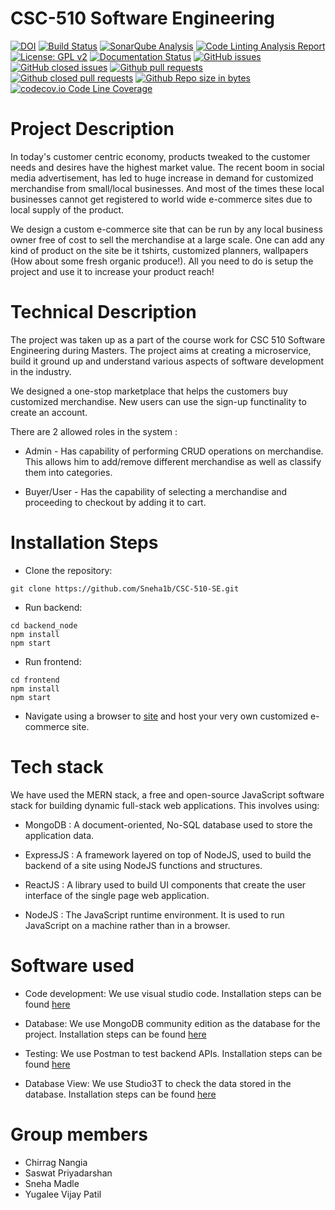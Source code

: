 # CSC-510 Software Engineering 
[![DOI](https://zenodo.org/badge/528633904.svg)](https://zenodo.org/badge/latestdoi/528633904)
[![Build Status](https://github.com/Sneha1b/CSC-510-SE/actions/workflows/action.yml/badge.svg)](https://github.com/Sneha1b/CSC-510-SE/actions/workflows/action.yml)
[![SonarQube Analysis](https://github.com/Sneha1b/CSC-510-SE/actions/workflows/sonarcloud.yml/badge.svg)](https://github.com/Sneha1b/CSC-510-SE/actions/workflows/sonarcloud.yml)
[![Code Linting Analysis Report](https://github.com/Sneha1b/CSC-510-SE/actions/workflows/lint.yml/badge.svg)](https://github.com/Sneha1b/CSC-510-SE/actions/workflows/lint.yml)
[![License: GPL v2](https://img.shields.io/badge/License-GPL_v2-blue.svg)](https://www.gnu.org/licenses/old-licenses/gpl-2.0.en.html)
[![Documentation Status](https://readthedocs.org/projects/ansicolortags/badge/?version=latest)](https://github.com/Sneha1b/CSC-510-SE/blob/main/README.md)
[![GitHub issues](https://img.shields.io/github/issues/Sneha1b/CSC-510-SE)](https://github.com/Sneha1b/CSC-510-SE/issues?q=is%3Aopen)
[![GitHub closed issues](https://img.shields.io/github/issues-closed/Sneha1b/CSC-510-SE)](https://github.com/Sneha1b/CSC-510-SE/issues?q=is%3Aclosed)
[![Github pull requests](https://img.shields.io/github/issues-pr/Sneha1b/CSC-510-SE)](https://github.com/Sneha1b/CSC-510-SE/pulls)
[![Github closed pull requests](https://img.shields.io/github/issues-pr-closed/Sneha1b/CSC-510-SE)](https://github.com/Sneha1b/CSC-510-SE/pulls?q=is%3Apr+is%3Aclosed)
[![Github Repo size in bytes](https://img.shields.io/github/languages/code-size/Sneha1b/CSC-510-SE)](https://github.com/Sneha1b/CSC-510-SE)
[![codecov.io Code Line Coverage](https://img.shields.io/badge/code%20coverage-63%25-green)](https://htmlpreview.github.io/?https://github.com/Sneha1b/CSC-510-SE/blob/main/backend_node/Test%20Results%20-%20Backend_Test.html)

# Project Description
In today's customer centric economy, products tweaked to the customer needs and desires have the highest market value. The recent boom in social media advertisement, has led to huge increase in demand for customized merchandise from small/local businesses. And most of the times these local businesses cannot get registered to world wide e-commerce sites due to local supply of the product.

We design a custom e-commerce site that can be run by any local business owner free of cost to sell the merchandise at a large scale. One can add any kind of product on the site be it tshirts, customized planners, wallpapers (How about some fresh organic produce!). All you need to do is setup the project and use it to increase your product reach!

# Technical Description
The project was taken up as a part of the course work for CSC 510 Software Engineering during Masters. The project aims at creating a microservice, build it ground up and understand various aspects of software development in the industry.

We designed a one-stop marketplace that helps the customers buy customized merchandise. New users can use the sign-up functinality to create an account.
 
There are 2 allowed roles in the system :  
- Admin - Has capability of performing CRUD operations on merchandise. This allows him to add/remove different merchandise as well as classify them into categories.

- Buyer/User - Has the capability of selecting a merchandise and proceeding to checkout by adding it to cart.

# Installation Steps
- Clone the repository:
```
git clone https://github.com/Sneha1b/CSC-510-SE.git
```
- Run backend:
```
cd backend_node
npm install
npm start
```
- Run frontend:
```
cd frontend
npm install
npm start
```
- Navigate using a browser to [site](http://localhost:3000/signin) and host your very own customized e-commerce site.


# Tech stack
We have used the MERN stack, a free and open-source JavaScript software stack for building dynamic full-stack web applications. This involves using:  
- MongoDB : A document-oriented, No-SQL database used to store the application data.

- ExpressJS : A framework layered on top of NodeJS, used to build the backend of a site using NodeJS functions and structures.

- ReactJS : A library used to build UI components that create the user interface of the single page web application.

- NodeJS : The JavaScript runtime environment. It is used to run JavaScript on a machine rather than in a browser.  

# Software used
- Code development: We use visual studio code. Installation steps can be found [here](https://code.visualstudio.com/)

- Database: We use MongoDB community edition as the database for the project. Installation steps can be found [here](https://www.mongodb.com/docs/manual/administration/install-community/)

- Testing: We use Postman to test backend APIs. Installation steps can be found [here](https://www.postman.com/downloads/)

- Database View: We use Studio3T to check the data stored in the database. Installation steps can be found [here](https://studio3t.com/download/)

# Group members
* Chirrag Nangia
* Saswat Priyadarshan
* Sneha Madle
* Yugalee Vijay Patil

